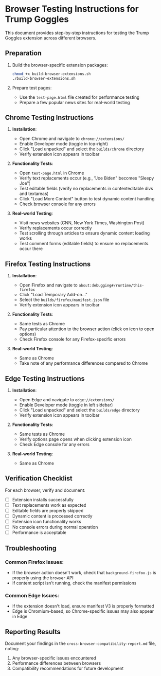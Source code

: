 # Browser Testing Instructions for Trump Goggles

This document provides step-by-step instructions for testing the Trump Goggles extension across different browsers.

## Preparation

1. Build the browser-specific extension packages:
   ```bash
   chmod +x build-browser-extensions.sh
   ./build-browser-extensions.sh
   ```

2. Prepare test pages:
   - Use the `test-page.html` file created for performance testing
   - Prepare a few popular news sites for real-world testing

## Chrome Testing Instructions

1. **Installation**:
   - Open Chrome and navigate to `chrome://extensions/`
   - Enable Developer mode (toggle in top-right)
   - Click "Load unpacked" and select the `builds/chrome` directory
   - Verify extension icon appears in toolbar

2. **Functionality Tests**:
   - Open `test-page.html` in Chrome
   - Verify text replacements occur (e.g., "Joe Biden" becomes "Sleepy Joe")
   - Test editable fields (verify no replacements in contenteditable divs and textareas)
   - Click "Load More Content" button to test dynamic content handling
   - Check browser console for any errors

3. **Real-world Testing**:
   - Visit news websites (CNN, New York Times, Washington Post)
   - Verify replacements occur correctly
   - Test scrolling through articles to ensure dynamic content loading works
   - Test comment forms (editable fields) to ensure no replacements occur there

## Firefox Testing Instructions

1. **Installation**:
   - Open Firefox and navigate to `about:debugging#/runtime/this-firefox`
   - Click "Load Temporary Add-on..."
   - Select the `builds/firefox/manifest.json` file
   - Verify extension icon appears in toolbar

2. **Functionality Tests**:
   - Same tests as Chrome
   - Pay particular attention to the browser action (click on icon to open options)
   - Check Firefox console for any Firefox-specific errors

3. **Real-world Testing**:
   - Same as Chrome
   - Take note of any performance differences compared to Chrome

## Edge Testing Instructions

1. **Installation**:
   - Open Edge and navigate to `edge://extensions/`
   - Enable Developer mode (toggle in left sidebar)
   - Click "Load unpacked" and select the `builds/edge` directory
   - Verify extension icon appears in toolbar

2. **Functionality Tests**:
   - Same tests as Chrome
   - Verify options page opens when clicking extension icon
   - Check Edge console for any errors

3. **Real-world Testing**:
   - Same as Chrome

## Verification Checklist

For each browser, verify and document:

- [ ] Extension installs successfully
- [ ] Text replacements work as expected
- [ ] Editable fields are properly skipped
- [ ] Dynamic content is processed correctly
- [ ] Extension icon functionality works
- [ ] No console errors during normal operation
- [ ] Performance is acceptable

## Troubleshooting

### Common Firefox Issues:
- If the browser action doesn't work, check that `background-firefox.js` is properly using the `browser` API
- If content script isn't running, check the manifest permissions

### Common Edge Issues:
- If the extension doesn't load, ensure manifest V3 is properly formatted
- Edge is Chromium-based, so Chrome-specific issues may also appear in Edge

## Reporting Results

Document your findings in the `cross-browser-compatibility-report.md` file, noting:
1. Any browser-specific issues encountered
2. Performance differences between browsers
3. Compatibility recommendations for future development